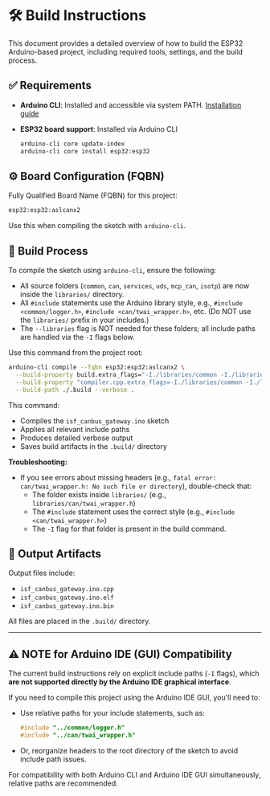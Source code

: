 # 🛠️ Build Instructions

This document provides a detailed overview of how to build the ESP32 Arduino-based project, including required tools, settings, and the build process.

## ✅ Requirements

* **Arduino CLI**: Installed and accessible via system PATH. [Installation guide](https://arduino.github.io/arduino-cli/0.35/installation/)
* **ESP32 board support**: Installed via Arduino CLI

  ```bash
  arduino-cli core update-index
  arduino-cli core install esp32:esp32
  ```

## ⚙️ Board Configuration (FQBN)

Fully Qualified Board Name (FQBN) for this project:

```bash
esp32:esp32:aslcanx2
```

Use this when compiling the sketch with `arduino-cli`.

## 🧪 Build Process

To compile the sketch using `arduino-cli`, ensure the following:

- All source folders (`common`, `can`, `services`, `uds`, `mcp_can`, `isotp`) are now inside the `libraries/` directory.
- All `#include` statements use the Arduino library style, e.g., `#include <common/logger.h>`, `#include <can/twai_wrapper.h>`, etc. (Do NOT use the `libraries/` prefix in your includes.)
- The `--libraries` flag is NOT needed for these folders; all include paths are handled via the `-I` flags below.

Use this command from the project root:

```bash
arduino-cli compile --fqbn esp32:esp32:aslcanx2 \
  --build-property build.extra_flags="-I./libraries/common -I./libraries/can -I./libraries/services -I./libraries/uds -I./libraries/mcp_can -I./libraries/isotp" \
  --build-property "compiler.cpp.extra_flags=-I./libraries/common -I./libraries/can -I./libraries/services -I./libraries/uds -I./libraries/mcp_can -I./libraries/isotp" \
  --build-path ./.build --verbose .
```

This command:

* Compiles the `isf_canbus_gateway.ino` sketch
* Applies all relevant include paths
* Produces detailed verbose output
* Saves build artifacts in the `.build/` directory

**Troubleshooting:**
- If you see errors about missing headers (e.g., `fatal error: can/twai_wrapper.h: No such file or directory`), double-check that:
    - The folder exists inside `libraries/` (e.g., `libraries/can/twai_wrapper.h`)
    - The `#include` statement uses the correct style (e.g., `#include <can/twai_wrapper.h>`)
    - The `-I` flag for that folder is present in the build command.


## 📂 Output Artifacts

Output files include:

* `isf_canbus_gateway.ino.cpp`
* `isf_canbus_gateway.ino.elf`
* `isf_canbus_gateway.ino.bin`

All files are placed in the `.build/` directory.

---

## ⚠️ NOTE for Arduino IDE (GUI) Compatibility

The current build instructions rely on explicit include paths (`-I` flags), which **are not supported directly by the Arduino IDE graphical interface**.

If you need to compile this project using the Arduino IDE GUI, you'll need to:

* Use relative paths for your include statements, such as:

  ```cpp
  #include "../common/logger.h"
  #include "../can/twai_wrapper.h"
  ```

* Or, reorganize headers to the root directory of the sketch to avoid include path issues.

For compatibility with both Arduino CLI and Arduino IDE GUI simultaneously, relative paths are recommended.
